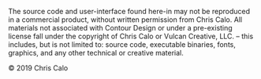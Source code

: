 The source code and user-interface found here-in may not be reproduced in
a commercial product, without written permission from Chris Calo. All
materials not associated with Contour Design or under a pre-existing
license fall under the copyright of Chris Calo or Vulcan Creative, LLC. –
this includes, but is not limited to: source code, executable binaries,
fonts, graphics, and any other technical or creative material.

© 2019 Chris Calo
